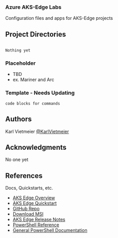 ### Azure AKS-Edge Labs

Configuration files and apps for AKS-Edge projects

## Project Directories

```text

Nothing yet

```

### Placeholder

* TBD
* ex. Mariner and Arc

### Template - Needs Updating

```text
code blocks for commands
```

## Authors

Karl Vietmeier
[@KarlVietmeier](https://twitter.com/karlvietmeier)

## Acknowledgments

No one yet

## References

Docs, Quickstarts, etc.

* [AKS Edge Overview](https://aka.ms/aks-edge/overview)
* [AKS Edge Quickstart](https://aka.ms/aks-edge/quickstart)
* [GitHub Repo](https://github.com/Azure/AKS-Edge)
* [Download MSI](https://aka.ms/aks-edge/k8s-msi)
* [AKS Edge Release Notes](https://aka.ms/aks-edge/releases)
* [PowerShell Reference](https://aka.ms/aks-edge/reference)
* [General PowerShell Documentation](https://docs.microsoft.com/en-us/powershell/)